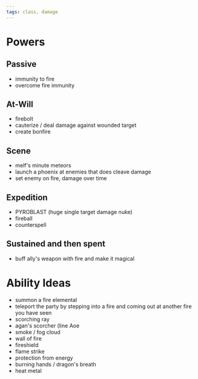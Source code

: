 ```yaml
---
tags: class, damage
---
```

# Powers
## Passive
- immunity to fire
- overcome fire immunity
## At-Will
- firebolt
- cauterize / deal damage against wounded target
- create bonfire
## Scene
- melf's minute meteors
- launch a phoenix at enemies that does cleave damage
- set enemy on fire, damage over time
## Expedition
- PYROBLAST (huge single target damage nuke)
- fireball
- counterspell
## Sustained and then spent
- buff ally's weapon with fire and make it magical
# Ability Ideas
- summon a fire elemental
- teleport the party by stepping into a fire and coming out at another fire you have seen
- scorching ray
- agan's scorcher (line Aoe
- smoke / fog cloud
- wall of fire
- fireshield
- flame strike
- protection from energy
- burning hands / dragon's breath
- heat metal